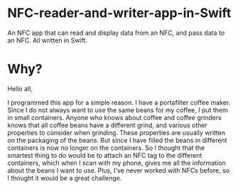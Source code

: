 # NFC-reader-and-writer-app-in-Swift
An NFC app that can read and display data from an NFC, and pass data to an NFC. All written in Swift.

# Why?

Hello all,


I programmed this app for a simple reason. I have a portafilter coffee maker. Since I do not always want to use the same beans for my coffee, I put them in small containers. Anyone who knows about coffee and coffee grinders knows that all coffee beans have a different grind, and various other properties to consider when grinding. These properties are usually written on the packaging of the beans. But since I have filled the beans in different containers is now no longer on the containers. So I thought that the smartest thing to do would be to attach an NFC tag to the different containers, which when I scan with my phone, gives me all the information about the beans I want to use. Plus, I've never worked with NFCs before, so I thought it would be a great challenge.




